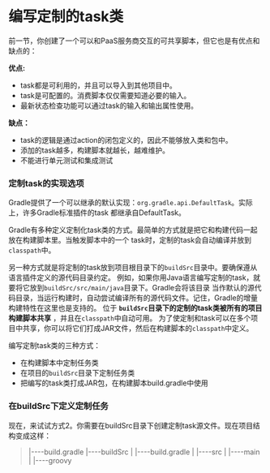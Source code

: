 编写定制的task类
========================
前一节，你创建了一个可以和PaaS服务商交互的可共享脚本，但它也是有优点和缺点的：

**优点:**
+ task都是可利用的，并且可以导入到其他项目中。
+ task是可配置的。消费脚本仅仅需要知道必要的输入。
+ 最新状态检查功能可以通过task的输入和输出属性使用。

**缺点：**
+ task的逻辑是通过action的闭包定义的，因此不能够放入类和包中。
+ 添加的task越多，构建脚本就越长，越难维护。
+ 不能进行单元测试和集成测试

### 定制task的实现选项
Gradle提供了一个可以继承的默认实现：`org.gradle.api.DefaultTask`。实际上，许多Gradle标准插件的task
都继承自DefaultTask。

Gradle有多种定义定制化task类的方式。最简单的方式就是把它和构建代码一起放在构建脚本里。当触发脚本中的一个
task时，定制的task会自动编译并放到`classpath`中。

另一种方式就是将定制的task放到项目根目录下的`buildSrc`目录中。要确保遵从语言插件定义的源代码目录约定。
例如，如果你用Java语言编写定制的task，就要将它放到`buildSrc/src/main/java`目录下。Gradle会将该目录
当作默认的源代码目录，当运行构建时，自动尝试编译所有的源代码文件。记住，Gradle的增量构建特性在这里也是支持的。
位于 **`buildSrc`目录下的定制的task类被所有的项目构建脚本共享** ，并且在`classpath`中自动可用。
为了使定制和task可以在多个项目中共享，你可以将它们打成JAR文件，然后在构建脚本的`classpath`中定义。

编写定制task类的三种方式：
+ 在构建脚本中定制任务类
+ 在项目的`buildSrc`目录下定制任务类
+ 把编写的task类打成JAR包，在构建脚本build.gradle中使用

### 在buildSrc下定义定制任务
现在，来试试方式2。你需要在buildSrc目录下创建定制task源文件。现在项目结构变成这样：
> |----build.gradle
> |----buildSrc
> |    |----build.gradle
> |    |----src
> |         |----main
> |              |----groovy
